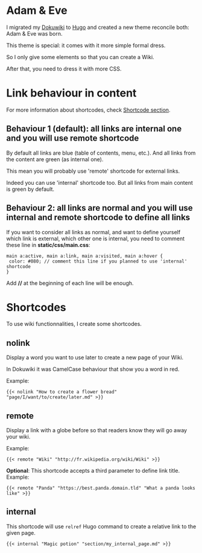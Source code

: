 # Adam & Eve

I migrated my [Dokuwiki](https://www.dokuwiki.org/) to [Hugo](http://gohugo.io/) and created a new theme reconcile both: Adam & Eve was born.

This theme is special: it comes with it more simple formal dress.

So I only give some elements so that you can create a Wiki.

After that, you need to dress it with more CSS.

# Link behaviour in content

For more information about shortcodes, check [Shortcode section](#shortcodes).

## Behaviour 1 (default): all links are internal one and you will use remote shortcode

By default all links are blue (table of contents, menu, etc.). And all links from the content are green (as internal one).

This mean you will probably use 'remote' shortcode for external links.

Indeed you can use 'internal' shortcode too. But all links from main content is green by default.

## Behaviour 2: all links are normal and you will use internal and remote shortcode to define all links

If you want to consider all links as normal, and want to define yourself which link is external, which other one is internal, you need to comment these line in **static/css/main.css**:

```
main a:active, main a:link, main a:visited, main a:hover {
 color: #080; // comment this line if you planned to use 'internal' shortcode
}
```

Add **//** at the beginning of each line will be enough.

# Shortcodes

To use wiki functionnalities, I create some shortcodes.

## nolink

Display a word you want to use later to create a new page of your Wiki.

In Dokuwiki it was CamelCase behaviour that show you a word in red.

Example:

```
{{< nolink "How to create a flower bread" "page/I/want/to/create/later.md" >}}
```

## remote

Display a link with a globe before so that readers know they will go away your wiki.

Example:

```
{{< remote "Wiki" "http://fr.wikipedia.org/wiki/Wiki" >}}
```

**Optional**: This shortcode accepts a third parameter to define link title. Example: 

```
{{< remote "Panda" "https://best.panda.domain.tld" "What a panda looks like" >}}
```

## internal

This shortcode will use `relref` Hugo command to create a relative link to the given page.

```
{{< internal "Magic potion" "section/my_internal_page.md" >}}
```
